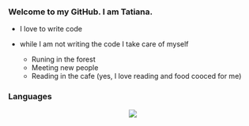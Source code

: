 ### Welcome to my GitHub. I am Tatiana. 

- I love to write code

- while I am not writing the code I take care of myself
	- Runing in the forest
	- Meeting new people
	- Reading in the cafe (yes, I love reading and food cooced for me)  

### Languages 

<p align="center">
  <a href="https://skillicons.dev">
    <img src="https://skillicons.dev/icons?i=,py,java,js,typescript" />
  </a>
</p>

<!--<details>
  <summary>:zap: Statistics:</summary>
   <img align="left" alt="codeSTACKr's GitHub Stats" src="hhttps://github-readme-stats.vercel.app/api/top-langs/?username=tankudo&langs_count=8&layout=compact" />
    <br />

img align="left" alt="codeSTACKr's GitHub Stats" src="https://github.com/tankudo/ZoomCamb_2022_HomeWork" /> -->


<!--
**tankudo/tankudo** is a ✨ _special_ ✨ repository because its `README.md` (this file) appears on your GitHub profile.

Here are some ideas to get you started:

- 🔭 I’m currently working on ...
- 🌱 I’m currently learning ...
- 👯 I’m looking to collaborate on ...
- 🤔 I’m looking for help with ...
- 💬 Ask me about ...
- 📫 How to reach me: ...
- 😄 Pronouns: ...
- ⚡ Fun fact: ...
👋
-->
